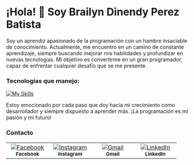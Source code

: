 # ¡Hola! 👋 Soy Brailyn Dinendy Perez Batista

Soy un aprendiz apasionado de la programación con un hambre insaciable de conocimiento. Actualmente, me encuentro en un camino de constante aprendizaje, siempre buscando mejorar mis habilidades y profundizar en nuevas tecnologías. Mi objetivo es convertirme en un gran programador, capaz de enfrentar cualquier desafío que se me presente.

### Tecnologías que manejo:

[![My Skills](https://skillicons.dev/icons?i=cs,dotnet,git,github,java,html,css&theme=light)](https://skillicons.dev)

Estoy emocionado por cada paso que doy hacia mi crecimiento como desarrollador y siempre dispuesto a aprender más. ¡La programación es mi pasión y mi futuro!

### Contacto

<table style="border-collapse: collapse; border: none;">
  <tr>
    <td align="center" width="100" style="border: none;">
      <a href="https://www.facebook.com/your_profile" target="_blank">
        <img src="https://img.icons8.com/color/48/000000/facebook-new.png" title="Facebook" alt="Facebook"/>
      </a><br><sub><b>Facebook</b></sub>
    </td>
    <td align="center" width="100" style="border: none;">
      <a href="https://www.instagram.com/your_profile" target="_blank">
        <img src="https://img.icons8.com/color/48/000000/instagram-new.png" title="Instagram" alt="Instagram"/>
      </a><br><sub><b>Instagram</b></sub>
    </td>
    <td align="center" width="100" style="border: none;">
      <a href="mailto:your_email@gmail.com" target="_blank">
        <img src="https://img.icons8.com/color/48/000000/gmail.png" title="Gmail" alt="Gmail"/>
      </a><br><sub><b>Gmail</b></sub>
    </td>
    <td align="center" width="100" style="border: none;">
      <a href="https://www.linkedin.com/in/your_profile" target="_blank">
        <img src="https://img.icons8.com/color/48/000000/linkedin.png" title="LinkedIn" alt="LinkedIn"/>
      </a><br><sub><b>LinkedIn</b></sub>
    </td>
  </tr>
</table>
